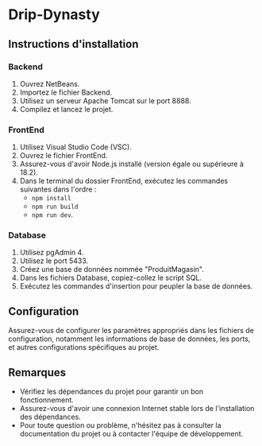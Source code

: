 # Drip-Dynasty

## Instructions d'installation

### Backend
1. Ouvrez NetBeans.
2. Importez le fichier Backend.
3. Utilisez un serveur Apache Tomcat sur le port 8888.
4. Compilez et lancez le projet.

### FrontEnd
1. Utilisez Visual Studio Code (VSC).
2. Ouvrez le fichier FrontEnd.
3. Assurez-vous d'avoir Node.js installé (version égale ou supérieure à 18.2).
4. Dans le terminal du dossier FrontEnd, exécutez les commandes suivantes dans l'ordre :
    - `npm install`
    - `npm run build`
    - `npm run dev`.

### Database
1. Utilisez pgAdmin 4.
2. Utilisez le port 5433.
3. Créez une base de données nommée "ProduitMagasin".
4. Dans les fichiers Database, copiez-collez le script SQL.
5. Exécutez les commandes d'insertion pour peupler la base de données.

## Configuration
Assurez-vous de configurer les paramètres appropriés dans les fichiers de configuration, notamment les informations de base de données, les ports, et autres configurations spécifiques au projet.

## Remarques
- Vérifiez les dépendances du projet pour garantir un bon fonctionnement.
- Assurez-vous d'avoir une connexion Internet stable lors de l'installation des dépendances.
- Pour toute question ou problème, n'hésitez pas à consulter la documentation du projet ou à contacter l'équipe de développement.
